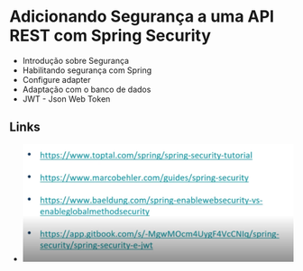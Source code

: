 # Adicionando Segurança a uma API REST com Spring Security

- Introdução sobre Segurança
- Habilitando segurança com Spring
- Configure adapter
- Adaptação com o banco de dados 
- JWT - Json Web Token

## Links

- ![](imgs/para-saber-mais.png)